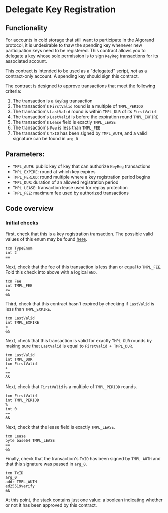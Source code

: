# Delegate Key Registration

## Functionality

For accounts in cold storage that still want to participate in the Algorand protocol, it is undesirable to thaw the spending key whenever new participation keys need to be registered. This contract allows you to delegate a key whose sole permission is to sign `KeyReg` transactions for its associated account.

This contract is intended to be used as a "delegated" script, *not* as a contract-only account. A spending key should sign this contract.

The contract is designed to approve transactions that meet the following criteria:
  1. The transaction is a `KeyReg` transaction
  2. The transaction's `FirstValid` round is a multiple of `TMPL_PERIOD`
  3. The transaction's `LastValid` round is within `TMPL_DUR` of its `FirstValid`
  4. The transaction's `LastValid` is before the expiration round `TMPL_EXPIRE`
  5. The transaction's `Lease` field is exactly `TMPL_LEASE`
  6. The transaction's `Fee` is less than `TMPL_FEE`
  7. The transaction's `TxID` has been signed by `TMPL_AUTH`, and a valid signature can be found in `arg_0`

## Parameters:

  - `TMPL_AUTH`: public key of key that can authorize `KeyReg` transactions
  - `TMPL_EXPIRE`: round at which key expires
  - `TMPL_PERIOD`: round multiple where a key registration period begins
  - `TMPL_DUR`: duration of an allowed registration period
  - `TMPL_LEASE`: transaction lease used for replay protection
  - `TMPL_FEE`: maximum fee used by authorized transactions

## Code overview

### Initial checks
First, check that this is a key registration transaction. The possible valid values of this enum may be found [here](https://github.com/algorand/go-algorand/blob/9978b3aed0643751246af82f5538ba1e7de47310/data/transactions/logic/assembler.go#L569).

```
txn TypeEnum
int 2
==
```

Next, check that the fee of this transaction is less than or equal to `TMPL_FEE`. Fold this check into above with a logical `AND`.

```
txn Fee
int TMPL_FEE
<=
&&
```

Third, check that this contract hasn't expired by checking if `LastValid` is less than `TMPL_EXPIRE`.

```
txn LastValid
int TMPL_EXPIRE
<
&&
```

Next, check that this transaction is valid for exactly `TMPL_DUR` rounds by making sure that `LastValid` is equal to `FirstValid + TMPL_DUR`.

```
txn LastValid
int TMPL_DUR
txn FirstValid
+
==
&&
```

Next, check that `FirstValid` is a multiple of `TMPL_PERIOD` rounds.

```
txn FirstValid
int TMPL_PERIOD
%
int 0
==
&&
```

Next, check that the lease field is exactly `TMPL_LEASE`.

```
txn Lease
byte base64 TMPL_LEASE
==
&&
```

Finally, check that the transaction's `TxID` has been signed by `TMPL_AUTH` and that this signature was passed in `arg_0`.

```
txn TxID
arg_0
addr TMPL_AUTH
ed25519verify
&&
```

At this point, the stack contains just one value: a boolean indicating whether or not it has been approved by this contract.
